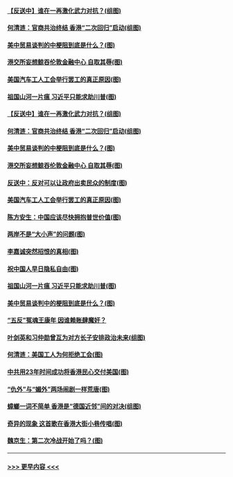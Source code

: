 #### [【反送中】谁在一再激化武力对抗？(组图)](../pages/p4/907935.md?t=09200244) 
#### [何清涟：官商共治终结 香港“二次回归”启动(组图)](../pages/p4/907931.md?t=09200244) 
#### [美中贸易谈判的中梗阻到底是什么？(图)](../pages/p4/907928.md?t=09200244) 
#### [港交所妄想鲸吞伦敦金融中心 自取其辱(图)](../pages/p4/907926.md?t=09200244) 
#### [美国汽车工人工会举行罢工的真正原因(图)](../pages/p4/907906.md?t=09200244) 
#### [祖国山河一片瘟 习近平只能求助川普(图)](../pages/p4/907796.md?t=09200244) 
#### [【反送中】谁在一再激化武力对抗？(组图)](../pages/p4/907935.md?t=09200244) 
#### [何清涟：官商共治终结 香港“二次回归”启动(组图)](../pages/p4/907931.md?t=09200244) 
#### [美中贸易谈判的中梗阻到底是什么？(图)](../pages/p4/907928.md?t=09200244) 
#### [港交所妄想鲸吞伦敦金融中心 自取其辱(图)](../pages/p4/907926.md?t=09200244) 
#### [反送中：反对可以让政府出卖民众的制度(图)](../pages/p4/907923.md?t=09200244) 
#### [美国汽车工人工会举行罢工的真正原因(图)](../pages/p4/907906.md?t=09200244) 
#### [陈方安生：中国应该尽快拥抱普世价值(图)](../pages/p4/907826.md?t=09200244) 
#### [两岸不是“大小声”的问题(图)](../pages/p4/907825.md?t=09200244) 
#### [李嘉诚突然招恨的真相(图)](../pages/p4/907799.md?t=09200244) 
#### [祝中国人早日隐私自由(图)](../pages/p4/907797.md?t=09200244) 
#### [祖国山河一片瘟 习近平只能求助川普(图)](../pages/p4/907796.md?t=09200244) 
#### [美中贸易谈判中的梗阻到底是什么？(图)](../pages/p4/907791.md?t=09200244) 
#### [“五反”冤魂王康年 因谁赖账肆魔奸？](../pages/p4/907787.md?t=09200244) 
#### [叶剑英和习仲勋曾互为对方长子安排政治未来(组图)](../pages/p4/907786.md?t=09200244) 
#### [何清涟：美国工人为何拒绝工会(图)](../pages/p4/907701.md?t=09200244) 
#### [中共用23年时间成功将香港民心交付美国(图)](../pages/p4/907698.md?t=09200244) 
#### [“仇外”与“媚外”两场闹剧一样荒唐(图)](../pages/p4/907689.md?t=09200244) 
#### [蟑螂一词不简单 香港是“德国近邻”间的对决(组图)](../pages/p4/907618.md?t=09200244) 
#### [奇异的现象 这首歌在香港大街小巷传唱(图)](../pages/p4/907583.md?t=09200244) 
#### [魏京生：第二次冷战开始了吗？(图)](../pages/p4/907581.md?t=09200244) 

----
#### [ >>> 更早内容 <<< ](../indexes/p4-earlier.md)
